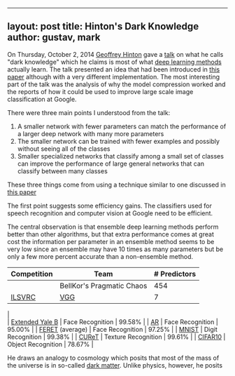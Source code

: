 ------------------------
layout: post
title: Hinton's Dark Knowledge
author: gustav, mark
------------------------

On Thursday, October 2, 2014 [Geoffrey Hinton](http://www.cs.toronto.edu/~hinton/) gave a [talk](http://www.iro.umontreal.ca/~bengioy/cifar/NCAP2014-summerschool/slides/geoff_hinton_dark14.pdf) on what he calls "dark knowledge" which
he claims is most of what [deep learning methods](http://deeplearning.net/)
actually learn.  The talk presented an idea that had been introduced in
[this paper](http://www.cs.cornell.edu/~caruana/compression.kdd06.pdf)
although with a very different implementation.  The most interesting part of the talk
was the analysis of why the model compression worked and the reports of how it
could be used to improve large scale image classification at Google.

  There were three main points I understood from the talk:
1. A smaller network with fewer parameters can match the performance of a larger deep network with many more parameters
2. The smaller network can be trained with fewer examples and possibly without seeing all of the classes
3. Smaller specialized networks that classify among a small set of classes can improve the performance of large general networks that can classify between many classes

These three things come from using a technique similar to one discussed in [this paper](http://www.cs.cornell.edu/~caruana/compression.kdd06.pdf)

The first point suggests some efficiency gains.  The classifiers used for speech recognition and computer vision
at Google need to be efficient.

  The central observation is that ensemble deep learning methods
perform better than other algorithms, but that extra performance comes at great cost the information per
parameter in an ensemble method seems to be very low since an ensemble may
have 10 times as many parameters but be only a few more percent accurate
than a non-ensemble method.

| Competition   |  Team  | # Predictors  |
|---|---|---|
|  | BellKor's Pragmatic Chaos |  454 |
| [ILSVRC](http://www.image-net.org/challenges/LSVRC/2014/results) | [VGG](http://arxiv.org/pdf/1409.1556) | 7 |
| 									       
| [Extended Yale B](http://vision.ucsd.edu/~leekc/ExtYaleDatabase/ExtYaleB.html)  | Face Recognition  | 99.58%  |
| [AR](http://www2.ece.ohio-state.edu/~aleix/ARdatabase.html) | Face Recognition  | 95.00%   |
| [FERET](http://www.itl.nist.gov/iad/humanid/feret/feret_master.html) (average)   | Face Recognition  | 97.25%  |
| [MNIST](http://yann.lecun.com/exdb/mnist/) | Digit Recognition  | 99.38% |
| [CUReT](http://www1.cs.columbia.edu/CAVE//exclude/curet/.index.html) | Texture Recognition |  99.61% |
| [CIFAR10](http://www.cs.toronto.edu/~kriz/cifar.html) | Object Recognition  | 78.67% |


  He draws an analogy to cosmology which posits that most
of the mass of the universe is in so-called [dark matter](http://en.wikipedia.org/wiki/Dark_matter). Unlike physics, however, he posits